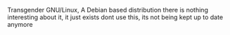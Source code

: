 Transgender GNU/Linux, A Debian based distribution
there is nothing interesting about it, it just exists
dont use this, its not being kept up to date anymore
